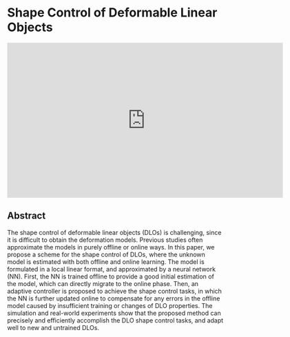 # Shape Control of Deformable Linear Objects

<p align="center">
<iframe width="640" height="360" src="https://www.youtube.com/embed/au4TDZFrFHc" title="YouTube video player" frameborder="0" allow="accelerometer; autoplay; clipboard-write; encrypted-media; gyroscope; picture-in-picture" allowfullscreen></iframe>
</p>

## Abstract
The shape control of deformable linear objects (DLOs) is challenging, since it is difficult to obtain the deformation models. Previous studies often approximate the models in purely offline or online ways. In this paper, we propose a scheme for the shape control of DLOs, where the unknown model is estimated with both offline and online learning. The model is formulated in a local linear format, and approximated by a neural network (NN). First, the NN is trained offline to provide a good initial estimation of the model, which can directly migrate to the online phase. Then, an adaptive controller is proposed to achieve the shape control tasks, in which the NN is further updated online to compensate for any errors in the offline model caused by insufficient training or changes of DLO properties. The simulation and real-world experiments show that the proposed method can precisely and efficiently accomplish the DLO shape control tasks, and adapt well to new and untrained DLOs.